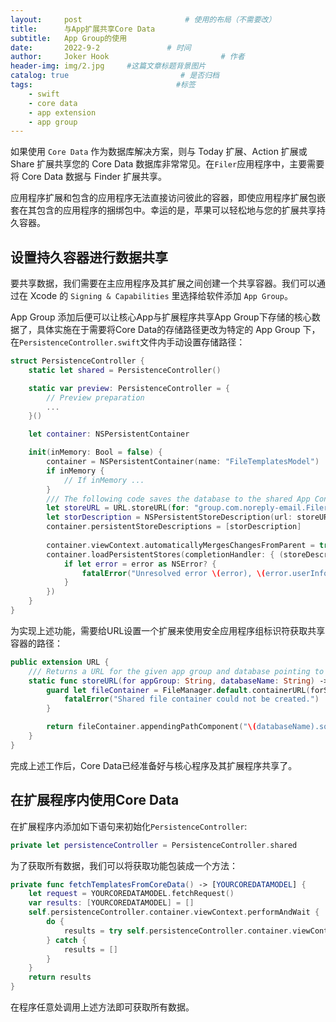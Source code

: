 ```yaml
---
layout:     post                       # 使用的布局（不需要改）
title:      与App扩展共享Core Data
subtitle:   App Group的使用
date:       2022-9-2               # 时间
author:     Joker Hook                         # 作者
header-img: img/2.jpg     #这篇文章标题背景图片
catalog: true                         # 是否归档
tags:                                #标签
    - swift
    - core data
    - app extension
    - app group
---
```


如果使用 `Core Data` 作为数据库解决方案，则与 Today 扩展、Action 扩展或 Share 扩展共享您的 Core Data 数据库非常常见。在`Filer`应用程序中，主要需要将 Core Data 数据与 Finder 扩展共享。

应用程序扩展和包含的应用程序无法直接访问彼此的容器，即使应用程序扩展包嵌套在其包含的应用程序的捆绑包中。幸运的是，苹果可以轻松地与您的扩展共享持久容器。

## 设置持久容器进行数据共享

要共享数据，我们需要在主应用程序及其扩展之间创建一个共享容器。我们可以通过在 Xcode 的 `Signing & Capabilities` 里选择给软件添加 `App Group`。

App Group 添加后便可以让核心App与扩展程序共享App Group下存储的核心数据了，具体实施在于需要将Core Data的存储路径更改为特定的 App Group 下，在`PersistenceController.swift`文件内手动设置存储路径：

```swift
struct PersistenceController {
    static let shared = PersistenceController()

    static var preview: PersistenceController = {
        // Preview preparation
        ...
    }()

    let container: NSPersistentContainer

    init(inMemory: Bool = false) {
        container = NSPersistentContainer(name: "FileTemplatesModel")
        if inMemory {
            // If inMemory ...
        }
        /// The following code saves the database to the shared App Container
        let storeURL = URL.storeURL(for: "group.com.noreply-email.Filer", databaseName: "FileTemplates")
        let storDescription = NSPersistentStoreDescription(url: storeURL)
        container.persistentStoreDescriptions = [storDescription]
        
        container.viewContext.automaticallyMergesChangesFromParent = true
        container.loadPersistentStores(completionHandler: { (storeDescription, error) in
            if let error = error as NSError? {
                fatalError("Unresolved error \(error), \(error.userInfo)")
            }
        })
    }
}
```

为实现上述功能，需要给URL设置一个扩展来使用安全应用程序组标识符获取共享容器的路径：
```swift
public extension URL {
    /// Returns a URL for the given app group and database pointing to the sqlite database.
    static func storeURL(for appGroup: String, databaseName: String) -> URL {
        guard let fileContainer = FileManager.default.containerURL(forSecurityApplicationGroupIdentifier: appGroup) else {
            fatalError("Shared file container could not be created.")
        }

        return fileContainer.appendingPathComponent("\(databaseName).sqlite")
    }
}
```

完成上述工作后，Core Data已经准备好与核心程序及其扩展程序共享了。

## 在扩展程序内使用Core Data

在扩展程序内添加如下语句来初始化`PersistenceController`:
```swift
private let persistenceController = PersistenceController.shared
```

为了获取所有数据，我们可以将获取功能包装成一个方法：
```swift
private func fetchTemplatesFromCoreData() -> [YOURCOREDATAMODEL] {
    let request = YOURCOREDATAMODEL.fetchRequest()
    var results: [YOURCOREDATAMODEL] = []
    self.persistenceController.container.viewContext.performAndWait {
        do {
            results = try self.persistenceController.container.viewContext.fetch(request)
        } catch {
            results = []
        }
    }
    return results
}
```

在程序任意处调用上述方法即可获取所有数据。
